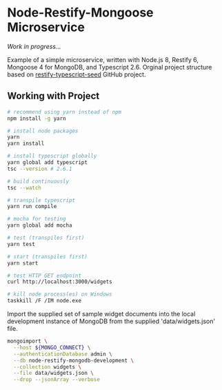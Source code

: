 # Node-Restify-Mongoose Microservice

_Work in progress..._

Example of a simple microservice, written with Node.js 8, Restify 6, Mongoose 4 for MongoDB, and Typescript 2.6. Orginal project structure based on [restify-typescript-seed](https://github.com/sulhome/restify-typescript-seed) GitHub project.

## Working with Project

```bash
# recommend using yarn instead of npm
npm install -g yarn

# install node packages
yarn
yarn install

# install typescript globally
yarn global add typescript
tsc --version # 2.6.1

# build continuously
tsc --watch

# transpile typescript
yarn run compile

# mocha for testing
yarn global add mocha

# test (transpiles first)
yarn test

# start (transpiles first)
yarn start

# test HTTP GET endpoint
curl http://localhost:3000/widgets

# kill node process(es) on Windows
taskkill /F /IM node.exe
```

Import the supplied set of sample widget documents into the local development instance of MongoDB from the supplied 'data/widgets.json' file.

```bash
mongoimport \
  --host ${MONGO_CONNECT} \
  --authenticationDatabase admin \
  --db node-restify-mongodb-development \
  --collection widgets \
  --file data/widgets.json \
  --drop --jsonArray --verbose
```

